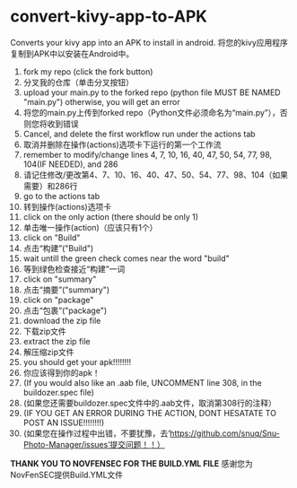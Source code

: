 # convert-kivy-app-to-APK
Converts your kivy app into an APK to install in android.
将您的kivy应用程序复制到APK中以安装在Android中。

1. fork my repo (click the fork button)
1. 分叉我的仓库（单击分叉按钮）   
2. upload your main.py to the forked repo (python file MUST BE NAMED "main.py") otherwise, you will get an error
2. 将您的main.py上传到forked repo（Python文件必须命名为“main.py”），否则您将收到错误
3. Cancel, and delete the first workflow run under the actions tab
3. 取消并删除在操作(actions)选项卡下运行的第一个工作流
4. remember to modify/change lines 4, 7, 10, 16, 40, 47, 50, 54, 77, 98, 104(IF NEEDED), and 286 
4. 请记住修改/更改第4、7、10、16、40、47、50、54、77、98、104（如果需要）和286行
5. go to the actions tab
5. 转到操作(actions)选项卡
6. click on the only action (there should be only 1)
6. 单击唯一操作(action)（应该只有1个）
7. click on "Build"
7. 点击“构建”("Build")
8. wait untill the green check comes near the word "build"
8. 等到绿色检查接近“构建”一词
9. click on "summary"
9. 点击“摘要”("summary")
10. click on "package"
10. 点击“包裹”("package")
11. download the zip file
11. 下载zip文件
12. extract the zip file
12. 解压缩zip文件
13. you should get your apk!!!!!!!!
13. 你应该得到你的apk！
14. (If you would also like an .aab file, UNCOMMENT line 308, in the buildozer.spec file)
14. (如果您还需要buildozer.spec文件中的.aab文件，取消第308行的注释）
15. (IF YOU GET AN ERROR DURING THE ACTION, DONT HESATATE TO POST AN ISSUE!!!!!!!!)
15. (如果您在操作过程中出错，不要犹豫，去‘https://github.com/snuq/Snu-Photo-Manager/issues’提交问题！！）

 **THANK YOU TO NOVFENSEC FOR THE BUILD.YML FILE**
感谢您为NovFenSEC提供Build.YML文件
